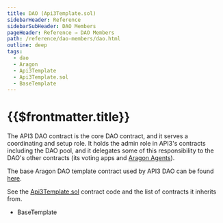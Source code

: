 ```yaml
---
title: DAO (Api3Template.sol)
sidebarHeader: Reference
sidebarSubHeader: DAO Members
pageHeader: Reference → DAO Members
path: /reference/dao-members/dao.html
outline: deep
tags:
  - dao
  - Aragon
  - Api3Template
  - Api3Template.sol
  - BaseTemplate
---
```


<PageHeader/>

<SearchHighlight/>

<FlexStartTag/>

# {{$frontmatter.title}}

The API3 DAO contract is the core DAO contract, and it serves a coordinating and
setup role. It holds the admin role in API3's contracts including the DAO pool,
and it delegates some of this responsibility to the DAO's other contracts (its
voting apps and [Aragon Agents](https://aragon.org/agent)<ExternalLinkImage/>).

The base Aragon DAO template contract used by API3 DAO can be found
[here](https://github.com/aragon/dao-templates/blob/master/shared/contracts/BaseTemplate.sol).

See the
[Api3Template.sol](https://github.com/api3dao/api3-dao/tree/main/packages/dao/contracts)<ExternalLinkImage/>
contract code and the list of contracts it inherits from.

- BaseTemplate

<FlexEndTag/>
